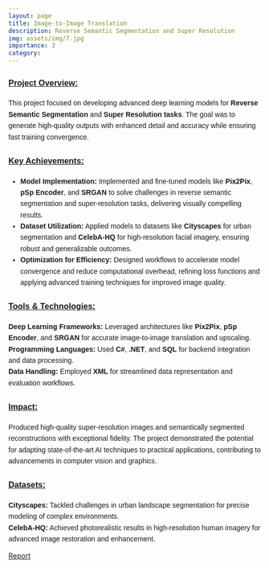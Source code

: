 ```yaml
---
layout: page
title: Image-to-Image Translation
description: Reverse Semantic Segmentation and Super Resolution
img: assets/img/7.jpg
importance: 3
category:
---
```


<section style="font-family: Arial, sans-serif; line-height: 1.6;">
  <h3 style="text-decoration: underline; font-weight: bold;">Project Overview:</h3>
  <p>
    This project focused on developing advanced deep learning models for 
    <b>Reverse Semantic Segmentation</b> and <b>Super Resolution tasks</b>. 
    The goal was to generate high-quality outputs with enhanced detail and accuracy while ensuring fast training convergence.
  </p>

  <h3 style="text-decoration: underline; font-weight: bold;">Key Achievements:</h3>
  <ul>
    <li>
      <b>Model Implementation:</b> Implemented and fine-tuned models like <b>Pix2Pix</b>, <b>pSp Encoder</b>, and <b>SRGAN</b> 
      to solve challenges in reverse semantic segmentation and super-resolution tasks, delivering visually compelling results.
    </li>
    <li>
      <b>Dataset Utilization:</b> Applied models to datasets like <b>Cityscapes</b> for urban segmentation and <b>CelebA-HQ</b> 
      for high-resolution facial imagery, ensuring robust and generalizable outcomes.
    </li>
    <li>
      <b>Optimization for Efficiency:</b> Designed workflows to accelerate model convergence and reduce computational overhead, 
      refining loss functions and applying advanced training techniques for improved image quality.
    </li>
  </ul>

  <h3 style="text-decoration: underline; font-weight: bold;">Tools & Technologies:</h3>
  <p>
    <b>Deep Learning Frameworks:</b> Leveraged architectures like <b>Pix2Pix</b>, <b>pSp Encoder</b>, and <b>SRGAN</b> for accurate 
    image-to-image translation and upscaling.<br>
    <b>Programming Languages:</b> Used <b>C#</b>, <b>.NET</b>, and <b>SQL</b> for backend integration and data processing.<br>
    <b>Data Handling:</b> Employed <b>XML</b> for streamlined data representation and evaluation workflows.
  </p>

  <h3 style="text-decoration: underline; font-weight: bold;">Impact:</h3>
  <p>
    Produced high-quality super-resolution images and semantically segmented reconstructions with exceptional fidelity. 
    The project demonstrated the potential for adapting state-of-the-art AI techniques to practical applications, 
    contributing to advancements in computer vision and graphics.
  </p>

  <h3 style="text-decoration: underline; font-weight: bold;">Datasets:</h3>
  <p>
    <b>Cityscapes:</b> Tackled challenges in urban landscape segmentation for precise modeling of complex environments.<br>
    <b>CelebA-HQ:</b> Achieved photorealistic results in high-resolution human imagery for advanced image restoration and enhancement.
  </p>
</section>

<a href="https://drive.google.com/file/d/1NQdzGhq25NozySKw6Of0OSbfLTdgZKaq/view">Report</a>



